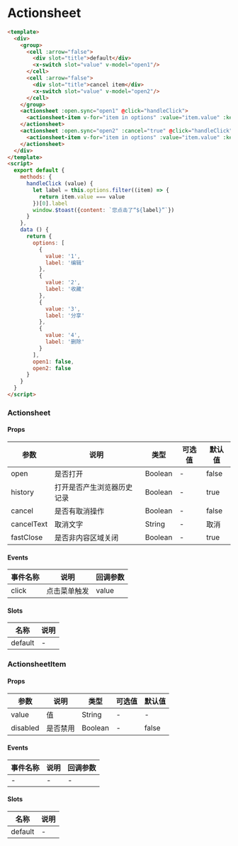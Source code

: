 # Actionsheet

```html
<template>
  <div>
    <group>
      <cell :arrow="false">
        <div slot="title">default</div>
        <x-switch slot="value" v-model="open1"/>
      </cell>
      <cell :arrow="false">
        <div slot="title">cancel item</div>
        <x-switch slot="value" v-model="open2"/>
      </cell>
    </group>
    <actionsheet :open.sync="open1" @click="handleClick">
      <actionsheet-item v-for="item in options" :value="item.value" :key="item.value">{{item.label}}</actionsheet-item>
    </actionsheet>
    <actionsheet :open.sync="open2" :cancel="true" @click="handleClick" >
      <actionsheet-item v-for="item in options" :value="item.value" :key="item.value">{{item.label}}</actionsheet-item>
    </actionsheet>
  </div>
</template>
<script>
  export default {
    methods: {
      handleClick (value) {
        let label = this.options.filter((item) => {
          return item.value === value
        })[0].label
        window.$toast({content: `您点击了“${label}”`})
      }
    },
    data () {
      return {
        options: [
          {
            value: '1',
            label: '编辑'
          },
          {
            value: '2',
            label: '收藏'
          },
          {
            value: '3',
            label: '分享'
          },
          {
            value: '4',
            label: '删除'
          }
        ],
        open1: false,
        open2: false
      }
    }
  }
</script>
```

### Actionsheet
#### Props
| 参数      | 说明    | 类型      | 可选值       | 默认值   |
|---------- |-------- |---------- |------------- |--------- |
| open     | 是否打开   | Boolean  |   -       |    false    |
| history     | 打开是否产生浏览器历史记录   | Boolean  |   -       |    true    |
| cancel     | 是否有取消操作   | Boolean  |   -       |    false    |
| cancelText     | 取消文字   | String  |   -       |    取消    |
| fastClose     | 是否非内容区域关闭   | Boolean  |   -       |    true    |

#### Events
| 事件名称 | 说明 | 回调参数 |
|---------|--------|---------|
| click | 点击菜单触发 | value |

#### Slots
| 名称 | 说明 | 
|---------|--------|
| default | - |

### ActionsheetItem
#### Props
| 参数      | 说明    | 类型      | 可选值       | 默认值   |
|---------- |-------- |---------- |------------- |--------- |
| value     | 值   | String  |   -       |    -    |
| disabled     | 是否禁用   | Boolean  |   -       |    false    |

#### Events
| 事件名称 | 说明 | 回调参数 |
|---------|--------|---------|
| - | - | - |

#### Slots
| 名称 | 说明 | 
|---------|--------|
| default | - |